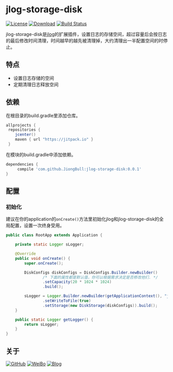 # jlog-storage-disk

[![License](https://img.shields.io/badge/License-Apache%202.0-brightgreen.svg)](https://github.com/JiongBull/jlog-storage-disk/blob/master/LICENSE.md)
[![Download](https://jitpack.io/v/JiongBull/jlog-storage-disk.svg)](https://jitpack.io/#JiongBull/jlog-storage-disk)
[![Build Status](https://travis-ci.org/JiongBull/jlog-storage-disk.svg?branch=master)](https://travis-ci.org/JiongBull/jlog-storage-disk)

jlog-storage-disk是[jlog](https://github.com/JiongBull/jlog)的扩展插件，设置日志的存储空间，超过容量后会按日志的最后修改时间清理，时间越早的越先被清理掉，大约清理出一半配置空间的时停止。

## 特点

* 设置日志存储的空间
* 定期清理日志释放空间

## 依赖

在根目录的build.gradle里添加仓库。

```groovy
allprojects {
 repositories {
    jcenter()
    maven { url "https://jitpack.io" }
 }
```

在模块的build.gradle中添加依赖。

```groovy
dependencies {
     compile 'com.github.JiongBull:jlog-storage-disk:0.0.1'
}
```

## 配置

### 初始化

建议在你的application的`onCreate()`方法里初始化jlog和jlog-storage-disk的全局配置，设置一次终身受用。

```java
public class RootApp extends Application {

    private static Logger sLogger;

    @Override
    public void onCreate() {
        super.onCreate();

        DiskConfigs diskConfigs = DiskConfigs.Builder.newBuilder()
                /* 下面的属性都是默认值，你可以根据需求决定是否修改他们. */
                .setCapacity(20 * 1024 * 1024)
                .build();

        sLogger = Logger.Builder.newBuilder(getApplicationContext(), "jlog")
                .setWriteToFile(true)
                .setStorage(new DiskStorage(diskConfigs)).build();
    }

    public static Logger getLogger() {
        return sLogger;
    }
}
```

## 关于

[![GitHub](https://img.shields.io/badge/GitHub-JiongBull-blue.svg)](https://github.com/JiongBull)
[![WeiBo](https://img.shields.io/badge/weibo-JiongBull-blue.svg)](https://weibo.com/jiongbull)
[![Blog](https://img.shields.io/badge/Blog-JiongBull-blue.svg)](http://jiongbull.com)
